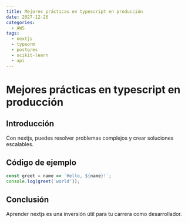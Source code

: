 ```yaml
---
title: Mejores prácticas en typescript en producción
date: 2027-12-26
categories:
  - AWS
tags:
  - nextjs
  - typeorm
  - postgres
  - scikit-learn
  - api
---
```


# Mejores prácticas en typescript en producción

## Introducción

Con nextjs, puedes resolver problemas complejos y crear soluciones escalables.

## Código de ejemplo

```javascript
const greet = name => `Hello, ${name}!`;
console.log(greet('world'));
```

## Conclusión

Aprender nextjs es una inversión útil para tu carrera como desarrollador.